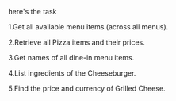 here's the task

1.Get all available menu items (across all menus).

2.Retrieve all Pizza items and their prices.

3.Get names of all dine-in menu items.

4.List ingredients of the Cheeseburger.

5.Find the price and currency of Grilled Cheese.

